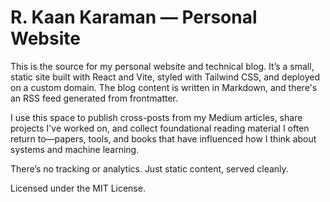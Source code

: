 # R. Kaan Karaman — Personal Website

This is the source for my personal website and technical blog. It’s a small, static site built with React and Vite, styled with Tailwind CSS, and deployed on a custom domain. The blog content is written in Markdown, and there's an RSS feed generated from frontmatter.

I use this space to publish cross-posts from my Medium articles, share projects I've worked on, and collect foundational reading material I often return to—papers, tools, and books that have influenced how I think about systems and machine learning.

There’s no tracking or analytics. Just static content, served cleanly.

Licensed under the MIT License.